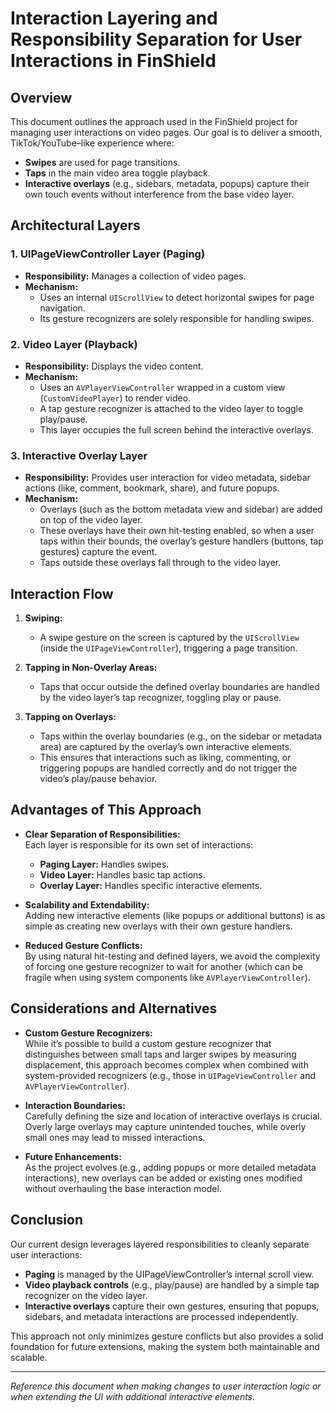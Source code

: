 # Interaction Layering and Responsibility Separation for User Interactions in FinShield

## Overview
This document outlines the approach used in the FinShield project for managing user interactions on video pages. Our goal is to deliver a smooth, TikTok/YouTube–like experience where:

- **Swipes** are used for page transitions.
- **Taps** in the main video area toggle playback.
- **Interactive overlays** (e.g., sidebars, metadata, popups) capture their own touch events without interference from the base video layer.

## Architectural Layers

### 1. UIPageViewController Layer (Paging)
- **Responsibility:** Manages a collection of video pages.
- **Mechanism:**  
  - Uses an internal `UIScrollView` to detect horizontal swipes for page navigation.
  - Its gesture recognizers are solely responsible for handling swipes.

### 2. Video Layer (Playback)
- **Responsibility:** Displays the video content.
- **Mechanism:**  
  - Uses an `AVPlayerViewController` wrapped in a custom view (`CustomVideoPlayer`) to render video.
  - A tap gesture recognizer is attached to the video layer to toggle play/pause.
  - This layer occupies the full screen behind the interactive overlays.

### 3. Interactive Overlay Layer
- **Responsibility:** Provides user interaction for video metadata, sidebar actions (like, comment, bookmark, share), and future popups.
- **Mechanism:**  
  - Overlays (such as the bottom metadata view and sidebar) are added on top of the video layer.
  - These overlays have their own hit-testing enabled, so when a user taps within their bounds, the overlay’s gesture handlers (buttons, tap gestures) capture the event.
  - Taps outside these overlays fall through to the video layer.

## Interaction Flow

1. **Swiping:**
   - A swipe gesture on the screen is captured by the `UIScrollView` (inside the `UIPageViewController`), triggering a page transition.

2. **Tapping in Non-Overlay Areas:**
   - Taps that occur outside the defined overlay boundaries are handled by the video layer’s tap recognizer, toggling play or pause.

3. **Tapping on Overlays:**
   - Taps within the overlay boundaries (e.g., on the sidebar or metadata area) are captured by the overlay’s own interactive elements.
   - This ensures that interactions such as liking, commenting, or triggering popups are handled correctly and do not trigger the video’s play/pause behavior.

## Advantages of This Approach
- **Clear Separation of Responsibilities:**  
  Each layer is responsible for its own set of interactions:
  - **Paging Layer:** Handles swipes.
  - **Video Layer:** Handles basic tap actions.
  - **Overlay Layer:** Handles specific interactive elements.
  
- **Scalability and Extendability:**  
  Adding new interactive elements (like popups or additional buttons) is as simple as creating new overlays with their own gesture handlers.

- **Reduced Gesture Conflicts:**  
  By using natural hit-testing and defined layers, we avoid the complexity of forcing one gesture recognizer to wait for another (which can be fragile when using system components like `AVPlayerViewController`).

## Considerations and Alternatives
- **Custom Gesture Recognizers:**  
  While it’s possible to build a custom gesture recognizer that distinguishes between small taps and larger swipes by measuring displacement, this approach becomes complex when combined with system-provided recognizers (e.g., those in `UIPageViewController` and `AVPlayerViewController`).

- **Interaction Boundaries:**  
  Carefully defining the size and location of interactive overlays is crucial. Overly large overlays may capture unintended touches, while overly small ones may lead to missed interactions.

- **Future Enhancements:**  
  As the project evolves (e.g., adding popups or more detailed metadata interactions), new overlays can be added or existing ones modified without overhauling the base interaction model.

## Conclusion
Our current design leverages layered responsibilities to cleanly separate user interactions:

- **Paging** is managed by the UIPageViewController’s internal scroll view.
- **Video playback controls** (e.g., play/pause) are handled by a simple tap recognizer on the video layer.
- **Interactive overlays** capture their own gestures, ensuring that popups, sidebars, and metadata interactions are processed independently.

This approach not only minimizes gesture conflicts but also provides a solid foundation for future extensions, making the system both maintainable and scalable.

---

*Reference this document when making changes to user interaction logic or when extending the UI with additional interactive elements.*